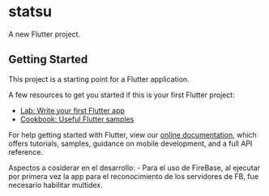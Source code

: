 # statsu

A new Flutter project.

## Getting Started

This project is a starting point for a Flutter application.

A few resources to get you started if this is your first Flutter project:

- [Lab: Write your first Flutter app](https://flutter.dev/docs/get-started/codelab)
- [Cookbook: Useful Flutter samples](https://flutter.dev/docs/cookbook)

For help getting started with Flutter, view our
[online documentation](https://flutter.dev/docs), which offers tutorials,
samples, guidance on mobile development, and a full API reference.

Aspectos a cosiderar en el desarrollo:
    - Para el uso de FireBase, al ejecutar por primera vez la app para el reconocimiento de los servidores de FB, fue necesario habilitar multidex.


